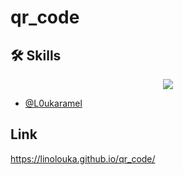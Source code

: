 # qr_code
## 🛠 Skills
<p align="center">
  <a href="https://skillicons.dev">
    <img src="https://skillicons.dev/icons?i=html,css" />
  </a>
</p>

- [@L0ukaramel](https://github.com/LinoLouka)

## Link

https://linolouka.github.io/qr_code/
